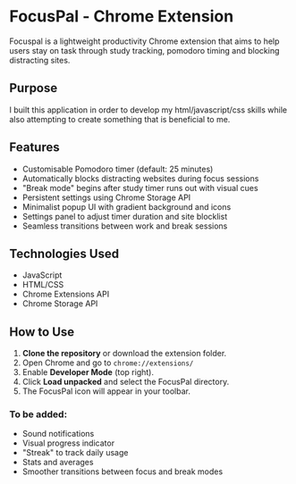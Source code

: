 # FocusPal - Chrome Extension
Focuspal is a lightweight productivity Chrome extension that aims to help users stay on task through study tracking, pomodoro timing and blocking distracting sites.

## Purpose
I built this application in order to develop my html/javascript/css skills while also attempting to create something that is beneficial to me. 

## Features
- Customisable Pomodoro timer (default: 25 minutes)
- Automatically blocks distracting websites during focus sessions
- "Break mode" begins after study timer runs out with visual cues
- Persistent settings using Chrome Storage API
- Minimalist popup UI with gradient background and icons
- Settings panel to adjust timer duration and site blocklist
- Seamless transitions between work and break sessions

## Technologies Used
- JavaScript
- HTML/CSS
- Chrome Extensions API
- Chrome Storage API

## How to Use

1. **Clone the repository** or download the extension folder.
2. Open Chrome and go to `chrome://extensions/`
3. Enable **Developer Mode** (top right).
4. Click **Load unpacked** and select the FocusPal directory.
5. The FocusPal icon will appear in your toolbar.

### To be added:
- Sound notifications
- Visual progress indicator
- "Streak" to track daily usage
- Stats and averages
- Smoother transitions between focus and break modes
